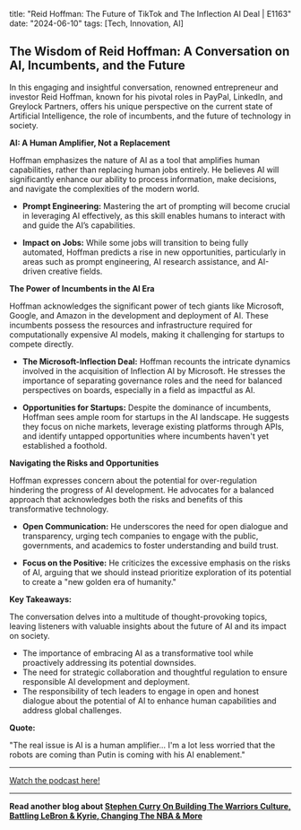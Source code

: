 

title: "Reid Hoffman: The Future of TikTok and The Inflection AI Deal | E1163"
date: "2024-06-10"
tags: [Tech, Innovation, AI]


## The Wisdom of Reid Hoffman: A Conversation on AI, Incumbents, and the Future

In this engaging and insightful conversation, renowned entrepreneur and investor Reid Hoffman, known for his pivotal roles in PayPal, LinkedIn, and Greylock Partners, offers his unique perspective on the current state of Artificial Intelligence, the role of incumbents, and the future of technology in society.  

**AI: A Human Amplifier, Not a Replacement**

Hoffman emphasizes the nature of AI as a tool that amplifies human capabilities, rather than replacing human jobs entirely. He believes AI will significantly enhance our ability to process information, make decisions, and navigate the complexities of the modern world. 

* **Prompt Engineering:** Mastering the art of prompting will become crucial in leveraging AI effectively, as this skill enables humans to interact with and guide the AI’s capabilities. 

* **Impact on Jobs:** While some jobs will transition to being fully automated, Hoffman predicts a rise in new opportunities, particularly in areas such as prompt engineering, AI research assistance, and AI-driven creative fields.

**The Power of Incumbents in the AI Era**

Hoffman acknowledges the significant power of tech giants like Microsoft, Google, and Amazon in the development and deployment of AI. These incumbents possess the resources and infrastructure required for computationally expensive AI models, making it challenging for startups to compete directly.

* **The Microsoft-Inflection Deal:**  Hoffman recounts the intricate dynamics involved in the acquisition of Inflection AI by Microsoft. He stresses the importance of separating governance roles and the need for balanced perspectives on boards, especially in a field as impactful as AI.

* **Opportunities for Startups:** Despite the dominance of incumbents, Hoffman sees ample room for startups in the AI landscape. He suggests they focus on niche markets, leverage existing platforms through APIs, and identify untapped opportunities where incumbents haven't yet established a foothold.

**Navigating the Risks and Opportunities**

Hoffman expresses concern about the potential for over-regulation hindering the progress of AI development. He advocates for a balanced approach that acknowledges both the risks and benefits of this transformative technology.

* **Open Communication:** He underscores the need for open dialogue and transparency, urging tech companies to engage with the public, governments, and academics to foster understanding and build trust. 

* **Focus on the Positive:** He criticizes the excessive emphasis on the risks of AI, arguing that we should instead prioritize exploration of its potential to create a "new golden era of humanity."

**Key Takeaways:**

The conversation delves into a multitude of thought-provoking topics, leaving listeners with valuable insights about the future of AI and its impact on society. 

* The importance of embracing AI as a transformative tool while proactively addressing its potential downsides.
* The need for strategic collaboration and thoughtful regulation to ensure responsible AI development and deployment.
* The responsibility of tech leaders to engage in open and honest dialogue about the potential of AI to enhance human capabilities and address global challenges.

**Quote:**

"The real issue is AI is a human amplifier… I'm a lot less worried that the robots are coming than Putin is coming with his AI enablement."

---

<a href="https://youtube.com/watch?v=edYGzszdcUo" target="_blank">Watch the podcast here!</a>


---

**Read another blog about [Stephen Curry On Building The Warriors Culture, Battling LeBron & Kyrie, Changing The NBA & More](./20221122-stephencurry-jjredick)**
